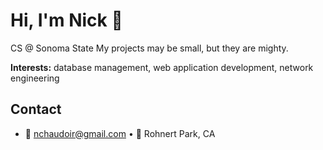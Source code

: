 # Hi, I'm Nick 👋

CS @ Sonoma State
My projects may be small, but they are mighty.

**Interests:** database management, web application development, network engineering  

## Contact
- 📧 nchaudoir@gmail.com • 📍 Rohnert Park, CA

